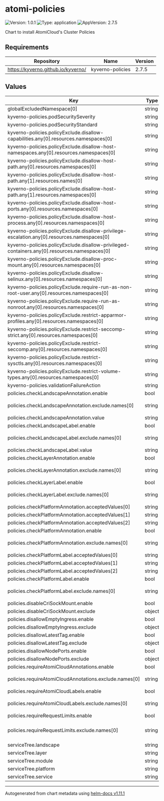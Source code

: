 # atomi-policies

![Version: 1.0.1](https://img.shields.io/badge/Version-1.0.1-informational?style=flat-square) ![Type: application](https://img.shields.io/badge/Type-application-informational?style=flat-square) ![AppVersion: 2.7.5](https://img.shields.io/badge/AppVersion-2.7.5-informational?style=flat-square)

Chart to install AtomiCloud's Cluster Policies

## Requirements

| Repository | Name | Version |
|------------|------|---------|
| https://kyverno.github.io/kyverno/ | kyverno-policies | 2.7.5 |

## Values

| Key | Type | Default | Description |
|-----|------|---------|-------------|
| globalExcludedNamespace[0] | string | `"kube-system"` |  |
| kyverno-policies.podSecuritySeverity | string | `"medium"` |  |
| kyverno-policies.podSecurityStandard | string | `"baseline"` |  |
| kyverno-policies.policyExclude.disallow-capabilities.any[0].resources.namespaces[0] | string | `"kube-system"` |  |
| kyverno-policies.policyExclude.disallow-host-namespaces.any[0].resources.namespaces[0] | string | `"kube-system"` |  |
| kyverno-policies.policyExclude.disallow-host-path.any[0].resources.namespaces[0] | string | `"kube-system"` |  |
| kyverno-policies.policyExclude.disallow-host-path.any[1].resources.names[0] | string | `"otel-container-logs-collector*"` |  |
| kyverno-policies.policyExclude.disallow-host-path.any[1].resources.namespaces[0] | string | `"otel"` |  |
| kyverno-policies.policyExclude.disallow-host-ports.any[0].resources.namespaces[0] | string | `"kube-system"` |  |
| kyverno-policies.policyExclude.disallow-host-process.any[0].resources.namespaces[0] | string | `"kube-system"` |  |
| kyverno-policies.policyExclude.disallow-privilege-escalation.any[0].resources.namespaces[0] | string | `"kube-system"` |  |
| kyverno-policies.policyExclude.disallow-privileged-containers.any[0].resources.namespaces[0] | string | `"kube-system"` |  |
| kyverno-policies.policyExclude.disallow-proc-mount.any[0].resources.namespaces[0] | string | `"kube-system"` |  |
| kyverno-policies.policyExclude.disallow-selinux.any[0].resources.namespaces[0] | string | `"kube-system"` |  |
| kyverno-policies.policyExclude.require-run-as-non-root-user.any[0].resources.namespaces[0] | string | `"kube-system"` |  |
| kyverno-policies.policyExclude.require-run-as-nonroot.any[0].resources.namespaces[0] | string | `"kube-system"` |  |
| kyverno-policies.policyExclude.restrict-apparmor-profiles.any[0].resources.namespaces[0] | string | `"kube-system"` |  |
| kyverno-policies.policyExclude.restrict-seccomp-strict.any[0].resources.namespaces[0] | string | `"kube-system"` |  |
| kyverno-policies.policyExclude.restrict-seccomp.any[0].resources.namespaces[0] | string | `"kube-system"` |  |
| kyverno-policies.policyExclude.restrict-sysctls.any[0].resources.namespaces[0] | string | `"kube-system"` |  |
| kyverno-policies.policyExclude.restrict-volume-types.any[0].resources.namespaces[0] | string | `"kube-system"` |  |
| kyverno-policies.validationFailureAction | string | `"Audit"` |  |
| policies.checkLandscapeAnnotation.enable | bool | `true` |  |
| policies.checkLandscapeAnnotation.exclude.names[0] | string | `"kyverno-cleanup-controller-*"` |  |
| policies.checkLandscapeAnnotation.value | string | `"pichu"` |  |
| policies.checkLandscapeLabel.enable | bool | `true` |  |
| policies.checkLandscapeLabel.exclude.names[0] | string | `"kyverno-cleanup-controller-*"` |  |
| policies.checkLandscapeLabel.value | string | `"pichu"` |  |
| policies.checkLayerAnnotation.enable | bool | `true` |  |
| policies.checkLayerAnnotation.exclude.names[0] | string | `"kyverno-cleanup-controller-*"` |  |
| policies.checkLayerLabel.enable | bool | `true` |  |
| policies.checkLayerLabel.exclude.names[0] | string | `"kyverno-cleanup-controller-*"` |  |
| policies.checkPlatformAnnotation.acceptedValues[0] | string | `"systems"` |  |
| policies.checkPlatformAnnotation.acceptedValues[1] | string | `"amide"` |  |
| policies.checkPlatformAnnotation.acceptedValues[2] | string | `"alkene"` |  |
| policies.checkPlatformAnnotation.enable | bool | `true` |  |
| policies.checkPlatformAnnotation.exclude.names[0] | string | `"kyverno-cleanup-controller-*"` |  |
| policies.checkPlatformLabel.acceptedValues[0] | string | `"systems"` |  |
| policies.checkPlatformLabel.acceptedValues[1] | string | `"amide"` |  |
| policies.checkPlatformLabel.acceptedValues[2] | string | `"alkene"` |  |
| policies.checkPlatformLabel.enable | bool | `true` |  |
| policies.checkPlatformLabel.exclude.names[0] | string | `"kyverno-cleanup-controller-*"` |  |
| policies.disableCriSockMount.enable | bool | `true` |  |
| policies.disableCriSockMount.exclude | object | `{}` |  |
| policies.disallowEmptyIngress.enable | bool | `true` |  |
| policies.disallowEmptyIngress.exclude | object | `{}` |  |
| policies.disallowLatestTag.enable | bool | `true` |  |
| policies.disallowLatestTag.exclude | object | `{}` |  |
| policies.disallowNodePorts.enable | bool | `true` |  |
| policies.disallowNodePorts.exclude | object | `{}` |  |
| policies.requireAtomiCloudAnnotations.enable | bool | `true` |  |
| policies.requireAtomiCloudAnnotations.exclude.names[0] | string | `"kyverno-cleanup-controller-*"` |  |
| policies.requireAtomiCloudLabels.enable | bool | `true` |  |
| policies.requireAtomiCloudLabels.exclude.names[0] | string | `"kyverno-cleanup-controller-*"` |  |
| policies.requireRequestLimits.enable | bool | `true` |  |
| policies.requireRequestLimits.exclude.names[0] | string | `"otel-target-allocator-targetallocator-*"` |  |
| serviceTree.landscape | string | `"pichu"` |  |
| serviceTree.layer | string | `"1"` |  |
| serviceTree.module | string | `"policies"` |  |
| serviceTree.platform | string | `"systems"` |  |
| serviceTree.service | string | `"policy-engine"` |  |

----------------------------------------------
Autogenerated from chart metadata using [helm-docs v1.11.1](https://github.com/norwoodj/helm-docs/releases/v1.11.1)
